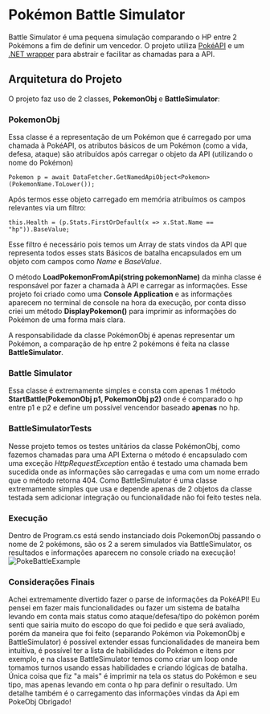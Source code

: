 # Pokémon Battle Simulator

Battle Simulator é uma pequena simulação comparando o HP entre 2 Pokémons a fim de definir um vencedor.
O projeto utiliza [PokéAPI](https://pokeapi.co/) e um [.NET wrapper](https://github.com/PokeD/PokeAPI-NJ.NET) para abstrair e facilitar as chamadas para a API.

## Arquitetura do Projeto
O projeto faz uso de 2 classes, **PokemonObj** e **BattleSimulator**:

### PokemonObj
Essa classe é a representação de um Pokémon que é carregado por uma chamada à PokéAPI, os atributos básicos
de um Pokémon (como a vida, defesa, ataque) são atribuídos após carregar o objeto da API (utilizando o nome do Pokémon)
```
Pokemon p = await DataFetcher.GetNamedApiObject<Pokemon>(PokemonName.ToLower());
```
Após termos esse objeto carregado em memória atribuímos os campos relevantes via um filtro:
```
this.Health = (p.Stats.FirstOrDefault(x => x.Stat.Name == "hp")).BaseValue;
```
Esse filtro é necessário pois temos um Array de stats vindos da API que representa todos esses stats Básicos de batalha encapsulados em um objeto
com campos como *Name* e *BaseValue*.

O método **LoadPokemonFromApi(string pokemonName)** da minha classe é responsável por fazer a chamada à API e carregar as informações.
Esse projeto foi criado como uma **Console Application** e as informações aparecem no terminal de console na hora da execução, por conta disso criei um método **DisplayPokemon()** para imprimir as informações do Pokémon de uma forma mais clara.

A responsabilidade da classe PokémonObj é apenas representar um Pokémon, a comparação de hp entre 2 pokémons é feita na classe **BattleSimulator**.

### Battle Simulator
Essa classe é extremamente simples e consta com apenas 1 método **StartBattle(PokemonObj p1, PokemonObj p2)** onde é comparado o hp entre p1 e p2 e define um possível vencendor baseado **apenas** no hp.

### BattleSimulatorTests
Nesse projeto temos os testes unitários da classe PokémonObj, como fazemos chamadas para uma API Externa o método é encapsulado com uma exceção *HttpRequestException* então é testado
uma chamada bem sucedida onde as informações são carregadas e uma com um nome errado que o método retorna 404.
Como BattleSimulator é uma classe extremamente simples que usa e depende apenas de 2 objetos da classe testada sem adicionar integração ou funcionalidade não foi feito testes nela.

### Execução
Dentro de Program.cs está sendo instanciado dois PokemonObj passando o nome de 2 pokémons, são os 2 a serem simulados via BattleSimulator, os resultados e informações aparecem no console criado na execução!
![PokeBattleExample](https://github.com/TMSP/PokeApiTest/assets/13991801/f65ba2b1-6108-4ee7-916f-94acfc9551ec)

### Considerações Finais
Achei extremamente divertido fazer o parse de informações da PokéAPI! Eu pensei em fazer mais funcionalidades ou fazer um sistema de batalha levando em conta
mais status como ataque/defesa/tipo do pokémon porém senti que sairia muito do escopo do que foi pedido e que será avaliado, porém da maneira que foi feito (separando Pokémon via PokemonObj e BattleSimulator)
é possível extender essas funcionalidades de maneira bem intuitiva, é possível ter a lista de habilidades do Pokémon e itens por exemplo, e na classe BattleSimulator temos como criar um loop onde tomamos turnos usando essas habilidades e criando lógicas de batalha.
Única coisa que fiz "a mais" é imprimir na tela os status do Pokémon e seu tipo, mas apenas levando em conta o hp para definir o resultado.
Um detalhe também é o carregamento das informações vindas da Api em PokeObj
Obrigado!
